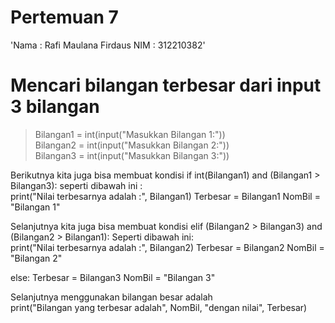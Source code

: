 # Pertemuan 7
'Nama : Rafi Maulana Firdaus
NIM  : 312210382'

# Mencari bilangan terbesar dari input 3 bilangan
> Bilangan1 = int(input("Masukkan Bilangan 1:"))    
> Bilangan2 = int(input("Masukkan Bilangan 2:"))  
> Bilangan3 = int(input("Masukkan Bilangan 3:"))   

Berikutnya kita juga bisa membuat kondisi if int(Bilangan1) and (Bilangan1 > Bilangan3): seperti dibawah ini :  
print("Nilai terbesarnya adalah :", Bilangan1) Terbesar = Bilangan1 NomBil = "Bilangan 1"  

Selanjutnya kita juga bisa membuat kondisi elif (Bilangan2 > Bilangan3) and (Bilangan2 > Bilangan1): Seperti dibawah ini:  
print("Nilai terbesarnya adalah :", Bilangan2) Terbesar = Bilangan2 NomBil = "Bilangan 2"  

else: Terbesar = Bilangan3 NomBil = "Bilangan 3"  

Selanjutnya menggunakan bilangan besar adalah  
print("Bilangan yang terbesar adalah", NomBil, "dengan nilai", Terbesar)  
